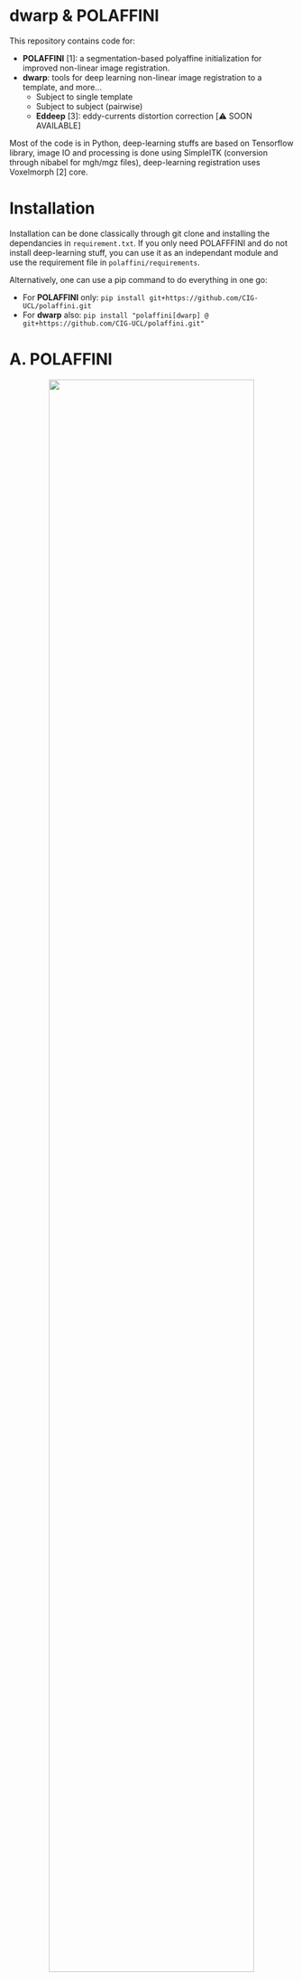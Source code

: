 # dwarp & POLAFFINI

This repository contains code for:
 - **POLAFFINI** [1]: a segmentation-based polyaffine initialization for improved non-linear image registration. 
 - **dwarp**: tools for deep learning non-linear image registration to a template, and more...
   - Subject to single template
   - Subject to subject (pairwise)
   - **Eddeep** [3]: eddy-currents distortion correction [:warning: SOON AVAILABLE]

Most of the code is in Python, deep-learning stuffs are based on Tensorflow library, image IO and processing is done using SimpleITK (conversion through nibabel for mgh/mgz files), deep-learning registration uses Voxelmorph [2] core.

# Installation

Installation can be done classically through git clone and installing the dependancies in `requirement.txt`. If you only need POLAFFFINI and do not install deep-learning stuff, you can use it as an independant module and use the requirement file in `polaffini/requirements`.

Alternatively, one can use a pip command to do everything in one go:
 - For **POLAFFINI** only: `pip install git+https://github.com/CIG-UCL/polaffini.git`
 - For **dwarp** also: `pip install "polaffini[dwarp] @ git+https://github.com/CIG-UCL/polaffini.git"`
   

# A. POLAFFINI
<p align="center">
<img src="imgs/diagram_polaffini.svg" width="85%">
</p>

POLAFFINI is an efficient initialization to improve non-linear registration compared to the usual intensity-based affine pre-alignment (e.g. with FSL FLIRT).\
POLAFFINI uses fine-grain segmentations to estimate a polyaffine transformation which anatomically grounded, fast to compute, and has more dofs than its affine counterpart.

Fine-grained segmentations can be obtained using traditional tools like:
 - `recon-all` from FreeSurfer suite [[website]](https://surfer.nmr.mgh.harvard.edu/)
   
or very quickly using pre-trained deep-learning models like:

 - FastSurfer [[github]](https://github.com/Deep-MI/FastSurfer)[[paper]](https://doi.org/10.1016/j.neuroimage.2020.117012)
 - SynthSeg [`mri_synthseg` in Freesurfer][[paper]](https://doi.org/10.1016/j.media.2023.102789) which is contrast agnostic.

 
## 1. Small POLAFFINI tutorial
A good way to understand how it works is to go through the following small tutorial: `dwarp_public/scripts/polaffini_example.py`.\
This script uses the data available `dwarp_public/exmaple_data`. Extract and tweak bits to fit your needs.

## 2. POLAFFINI between 2 subjects

The following script covers most usage, it performs POLAFFINI registration between two subjects.\
It uses the moving and target segmentations to estimate the polyaffine transformation, then applies the transformation to the moving image.
```bash
python <path-to-dwarp_public>/scripts/polaffini_pair.py -m <path-to-moving-image>\
                                                        -ms <path-to-moving-segmentation>\
                                                        -rs <path-to-target-segmentation>\
                                                        -oi <path-to-output-moved-image>
```

## 3. POLAFFINI of a dataset onto a template

The script `/scripts/polaffini_set2template.py` allows to perform POLAFFINI on a set of subjects as well as various data preparation such as intensity normalization, one-hot encoding of segmentations... It can be typically used to prepare the data to be fed to a deep-learning model during its training.\
See Section B.2.a. for an example.


# B. Deep-learning registration of a dataset onto the MNI template (or a custom one)

This tutorial requires an MR dataset containing homologous data of 2 types:
 - T1-weighted images, skull-stripped.
 - Segmentations, DKT protocol. Can been obtained using FreeSurfer, FastSurfer, SynthSeg...

## 1. Using a pre-trained model
:warning: `diffeo2mni.h5` is not ready yet. Pre-trained models will be added soon.
```bash
python <path-to-dwarp_public>/register.py -M <path-to-dwarp-public-directory>/diffeo2mni.h5\
                                          -m <path-to-moving-image>\
                                          -ms <path-to-moving-segmentation>\
                                          -oi <path-to-moved-image>\
                                          -os <path-to-moved-segmentation>\
                                          -g mni1\
                                          -polaffini 1 -omit_labs 2 41 -downf 2
```
                                           
Use `-h` to show more options and display help.\
`diffeo2mni.h5` is a pre-trained model depicted in section Resources. You can instead provide the path to another model trained as depicted in section Training a new registration model from scratch.\
`-g mni1` indicates that the geometry (orientation + image dimensions + voxel size) image used for resampling is the MNI template with voxel size 1 mm isotropic.\
`-os 1` toggles the output of the moved segmentations (in one-hot encoding) so that they can be leveraged during the training of the model.\
`-polaffini 1` indicates that POLAFFINI is performed.\
`-omit_labs 2 41` will omit those labels for POLAFFINI as they are too big (whole left and right white matter) so taking their centroids is a bit meaningless.


When registering multiple images, to avoid reloading the model for each, one can directly pass the path of a directory containing the images for the `-m` argument (same for `-ms` if using segmentations for POLAFFINI, but the alphabetical order of images and segmentations must match!). When specifying a folder for input, the output must also be a folder.

```bash
python scripts/register.py -m <path-to-moving-images-directory> \
                           -ms <path-to-moving-segmentations-directory> \
                           -rs <path-to-target-segmentation> \
                           -oi <path-to-output-moved-images-directory>
```
   
## 2. Training a new registration model from scratch

### a. POLAFFINI and data preparation
The `dwarp_public/script/init_polaffini.py` script is designed to carry out 2 tasks:
 - Perform POLAFFINI.
 - Prepare the data for training: resizing, intensity normalization, one-hot encoding for segmentations...
    
```bash
# training data
python <path-to-dwarp_public>/scripts/polaffini_set2template.py -m "<path-to-training-images-directory>/*"\
                                                                -ms "<path-to-training-segmentations-directory>/*"\
                                                                -r mni2\
                                                                -o <path-to-output-directory>/train\
                                                                -kpad 5 -os 1 -downf 2 -omit_labs 2 41
# validation data
python <path-to-dwarp_public>/scripts/polaffini_set2template.py -m "<path-to-validation-images-directory>/*"\
                                                                -ms "<path-to-validation-segmentations-directory>/*"\
                                                                -r mni2\
                                                                -o <path-to-output-directory>/val\
                                                                -kpad 5 -os 1 -downf 2 -omit_labs 2 41
```
Use `-h` to show more options and display help.\
`-r mni2` indicates that the target template is the MNI with voxel size 2 mm isotropic. You can instead provide the path to a template of your choice (in this case you also need to provide the associated segmentation using `-rs`).\
`-kpad 5` ensures that the output image dimensions are a multiple of 2<sup>5</sup> since we'll train a U-net model with 5 levels of econding / decoding. Adapt this to your model architecture.\
`-os 1` toggles the output of the moved segmentations (in one-hot encoding) so that they can be leveraged during the training of the model.\
`-omit_labs 2 41` will omit those labels for POLAFFINI as they are too big (whole left and right white matter) so taking their centroids is a bit meaningless.\
The output directories will be organized as follow:\
&ensp; ├ img - folder containing moved images\
&ensp; ├ seg (if `-os 1`) - folder containing moved segmentations (in one-hot encoding by default)\
&ensp; └ transfo (if `-ot 1`) - folder containing transformations (an affine transformation and a polyaffine one in SVF form)


### b. Model training ###
```
python <path-to-dwarp_public>/scripts/train.py -o <path-to-output-directory>/model.h5\
                                               -e 1000\
                                               -t <path-to-output-directory>/train\
                                               -v <path-to-output-directory>/val\
                                               -s 1 -l nlcc -ls dice
```
Use `-h` to show more options and display help.\
`-s 1` indicates that segmentations are leveraged during the training.\
`-l nlcc` indicates the normalized squared local correlation coefficient is used as image loss.\
`-ls dice` indicates that Dice score is used as segmentation loss.


# C. EDDEEP
:warning: The code for Eddeep is getting cleaned-up and optimized, it will be released before MICCAI 2024 start date. Implementation from [3] is relatively straightforward though. 
<p align="center">
<img src="imgs/diagram_eddeep.svg" width="85%">
</p>
## 1. Training the translator
## 2. Training the registrator (given a pre-trained translator)


# Included ressources
  - MNI template: The default MNI template used here is the [ICBM 2009c Nonlinear Symmetric](https://www.mcgill.ca/bic/icbm152-152-nonlinear-atlases-version-2009) version. One can find it, together with its associated DKT segmentation, in `dwarp_public/ref/` with voxel sizes 1 and 2 mm isotropic.
  - Pre-trained model: `diffeo2mni.h5` is a pre-trained model for non-linear registration to the MNI template. The training procedure is the one depicted in section Training a new registration model from scratch. The training dataset have been constituted using T1-weighted images from 100 subjects (20 UKBiobank, 20 IXI, 60 ADNI (20 HC, 20 MCI, 20 AD)), with 25 subjects for validation (5 UKBiobank, 5 IXI, 15 ADNI (5 HC, 5 MCI, 5 AD)). Segmentation following the DKT protocol were obtain using Fastsurfer, skull-stripping of the T1-weighted images was achieved through merging and closing of the brain labels of the segmentation.The MNI version is the one depicted above with voxel size 2 mm istropic. The image loss was the normalized squared local correlation coefficient (nlcc), regularization loss had a weight of 1, segmentation was leveraged during training using a Dice loss with weight 0.01.
    
# References
  - [1] **POLAFFINI** [[IPMI 2023 paper]](https://link.springer.com/content/pdf/10.1007/978-3-031-34048-2_47.pdf?pdf=inline%20link).
  - [3] **EDDEEP** [[MICCAI 2024 paper]](https://arxiv.org/abs/2405.10723)
    
# External repositories and references
  - [2] **Voxelmorph** [[github]](https://github.com/voxelmorph/voxelmorph) - a general purpose library for learning-based tools for alignment/registration, and more generally modelling with deformations. In addition to the code, a list of their papers is available there. Especially, if using **dwarp**, please cite Voxelmorph's TMI 2019 [[arxiv]](https://arxiv.org/abs/1809.05231), MedIA 2019 [[arxiv]](https://arxiv.org/abs/1903.03545) and MICCAI 2018 [[arxiv]](https://arxiv.org/abs/1805.04605) articles.

# License
Please read the [license](./LICENSE.md).\
In particular, some methods (POLAFFINI) implemented in this repository are protected through patents filed in various territories. For additional details regarding the patents, contact info@ainostics.com.
